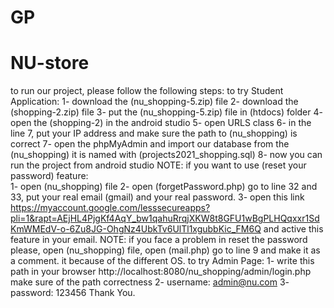 # GP
# NU-store
to run our project, please follow the following steps:
to try Student Application:
1- download the (nu_shopping-5.zip) file
2- download the (shopping-2.zip) file
3- put the (nu_shopping-5.zip) file in (htdocs) folder 
4- open the (shopping-2) in the android studio
5- open URLS class 
6- in the line 7, put your IP address and make sure the path to (nu_shopping) is correct
7- open the phpMyAdmin and import our database from the (nu_shopping) it is named with (projects2021_shopping.sql)
8- now you can run the project from android studio
NOTE: if you want to use (reset your password) feature:  
1- open (nu_shopping) file 
2- open (forgetPassword.php) go to line 32 and 33, put your real email (gmail) and your real password. 
3- open this link https://myaccount.google.com/lesssecureapps?pli=1&rapt=AEjHL4PjgKf4AqY_bw1qahuRrqjXKW8t8GFU1wBgPLHQqxxr1SdKmWMEdV-o-6Zu8JG-OhgNz4UbkTv6UlTl1xgubbKic_FM6Q and active this feature in your email.
NOTE: if you face a problem in reset the password please, open (nu_shopping) file, open (mail.php) go to line 9 and make it as a comment. it because of the different OS.
to try Admin Page:
1- write this path in your browser http://localhost:8080/nu_shopping/admin/login.php make sure of the path correctness
2- username: admin@nu.com 
3- password: 123456
Thank You.
